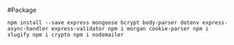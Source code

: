 #Package

`npm install --save express mongoose bcrypt body-parser dotenv express-async-handler express-validator npm i morgan cookie-parser npm i slugify npm i crypto npm i nodemailer`